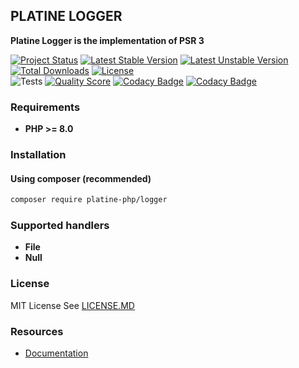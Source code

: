 ## PLATINE LOGGER
**Platine Logger is the implementation of PSR 3**

[![Project Status](http://opensource.box.com/badges/active.svg)](http://opensource.box.com/badges)
[![Latest Stable Version](https://poser.pugx.org/platine-php/logger/v)](https://packagist.org/packages/platine-php/logger)
[![Latest Unstable Version](https://poser.pugx.org/platine-php/logger/v/unstable)](https://packagist.org/packages/platine-php/logger)
[![Total Downloads](https://poser.pugx.org/platine-php/logger/downloads)](https://packagist.org/packages/platine-php/logger)
[![License](https://poser.pugx.org/platine-php/logger/license)](https://packagist.org/packages/platine-php/logger)  
![Tests](https://github.com/platine-php/logger/actions/workflows/ci.yml/badge.svg)
[![Quality Score](https://img.shields.io/scrutinizer/g/platine-php/logger.svg?style=flat-square)](https://scrutinizer-ci.com/g/platine-php/logger)
[![Codacy Badge](https://app.codacy.com/project/badge/Grade/6d3b0f1709f94656a064f60c0bc893a9)](https://app.codacy.com/gh/platine-php/logger/dashboard?utm_source=gh&utm_medium=referral&utm_content=&utm_campaign=Badge_grade)
[![Codacy Badge](https://app.codacy.com/project/badge/Coverage/6d3b0f1709f94656a064f60c0bc893a9)](https://app.codacy.com/gh/platine-php/logger/dashboard?utm_source=gh&utm_medium=referral&utm_content=&utm_campaign=Badge_coverage)

### Requirements 
- **PHP >= 8.0**

### Installation
#### Using composer (recommended)
```bash
composer require platine-php/logger
```

### Supported handlers 
- **File**
- **Null**

### License
MIT License See [LICENSE.MD](LICENSE.MD)

### Resources
- [Documentation](https://docs.platine-php.com/packages/logger)

